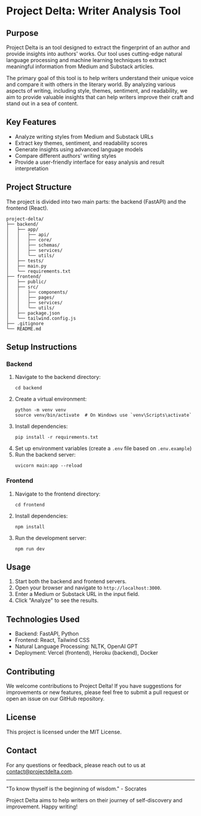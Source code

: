 # Project Delta: Writer Analysis Tool

## Purpose

Project Delta is an tool designed to extract the fingerprint of an author and provide insights into authors' works. Our tool uses cutting-edge natural language processing and machine learning techniques to extract meaningful information from Medium and Substack articles.

The primary goal of this tool is to help writers understand their unique voice and compare it with others in the literary world. By analyzing various aspects of writing, including style, themes, sentiment, and readability, we aim to provide valuable insights that can help writers improve their craft and stand out in a sea of content.

## Key Features

- Analyze writing styles from Medium and Substack URLs
- Extract key themes, sentiment, and readability scores
- Generate insights using advanced language models
- Compare different authors' writing styles
- Provide a user-friendly interface for easy analysis and result interpretation

## Project Structure

The project is divided into two main parts: the backend (FastAPI) and the frontend (React).

```
project-delta/
├── backend/
│   ├── app/
│   │   ├── api/
│   │   ├── core/
│   │   ├── schemas/
│   │   ├── services/
│   │   └── utils/
│   ├── tests/
│   ├── main.py
│   └── requirements.txt
├── frontend/
│   ├── public/
│   ├── src/
│   │   ├── components/
│   │   ├── pages/
│   │   ├── services/
│   │   └── utils/
│   ├── package.json
│   └── tailwind.config.js
├── .gitignore
└── README.md
```

## Setup Instructions

### Backend

1. Navigate to the backend directory:
   ```
   cd backend
   ```
2. Create a virtual environment:
   ```
   python -m venv venv
   source venv/bin/activate  # On Windows use `venv\Scripts\activate`
   ```
3. Install dependencies:
   ```
   pip install -r requirements.txt
   ```
4. Set up environment variables (create a `.env` file based on `.env.example`)
5. Run the backend server:
   ```
   uvicorn main:app --reload
   ```

### Frontend

1. Navigate to the frontend directory:
   ```
   cd frontend
   ```
2. Install dependencies:
   ```
   npm install
   ```
3. Run the development server:
   ```
   npm run dev
   ```

## Usage

1. Start both the backend and frontend servers.
2. Open your browser and navigate to `http://localhost:3000`.
3. Enter a Medium or Substack URL in the input field.
4. Click "Analyze" to see the results.

## Technologies Used

- Backend: FastAPI, Python
- Frontend: React, Tailwind CSS
- Natural Language Processing: NLTK, OpenAI GPT
- Deployment: Vercel (frontend), Heroku (backend), Docker

## Contributing

We welcome contributions to Project Delta! If you have suggestions for improvements or new features, please feel free to submit a pull request or open an issue on our GitHub repository.

## License

This project is licensed under the MIT License.

## Contact

For any questions or feedback, please reach out to us at [contact@projectdelta.com](mailto:contact@projectdelta.com).

---

"To know thyself is the beginning of wisdom." - Socrates

Project Delta aims to help writers on their journey of self-discovery and improvement. Happy writing!